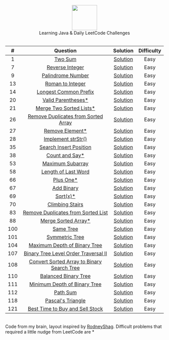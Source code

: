 <p align="center">
  <a href="https://leetcode.com/eugenlee/">
    <img height=80 src="https://leetcode.com/static/webpack_bundles/images/logo-dark.e99485d9b.svg">
  </a>
  <br> Learning Java & Daily LeetCode Challenges
  <br><br>
</p>


|   ﻿#  |                                                                 Question                                                                |                                                                          Solution                                                                         | Difficulty |
|:----:|:----------------------------------------------------------------------------------------------------------------------------------------:|:---------------------------------------------------------------------------------------------------------------------------------------------------------:|:----------:|
|   1  | [Two Sum](https://leetcode.com/problems/two-sum)                                                                                         | [Solution](https://github.com/eugenlee/leetcode/blob/master/Solutions/Two%20Sum.MD)                                                                       |    Easy    |
|   7  | [Reverse Integer](https://leetcode.com/problems/reverse-integer)                                                                         | [Solution](https://github.com/eugenlee/leetcode/blob/master/Solutions/Reverse%20Integer.MD)                                                               |    Easy    |
|   9  | [Palindrome Number](https://leetcode.com/problems/palindrome-number)                                                                     | [Solution](https://github.com/eugenlee/leetcode/blob/master/Solutions/Palindrome%20Number.MD)                                                             |    Easy    |
|  13  | [Roman to Integer](https://leetcode.com/problems/roman-to-integer)                                                                       | [Solution](https://github.com/eugenlee/leetcode/blob/master/Solutions/Roman%20to%20Integer.MD)                                                            |    Easy    |
|  14  | [Longest Common Prefix](https://leetcode.com/problems/longest-common-prefix)                                                             | [Solution](https://github.com/eugenlee/leetcode/blob/master/Solutions/Longest%20Common%20Prefix.MD)                                                       |    Easy    |
|  20  | [Valid Parentheses*](https://leetcode.com/problems/valid-parentheses)                                                                    | [Solution](https://github.com/eugenlee/leetcode/blob/master/Solutions/Valid%20Parentheses.MD)                                                             |    Easy    |
|  21  | [Merge Two Sorted Lists*](https://leetcode.com/problems/merge-two-sorted-lists)                                                          | [Solution](https://github.com/eugenlee/leetcode/blob/master/Solutions/Merge%20Two%20Sorted%20Lists.MD)                                                    |    Easy    |
|  26  | [Remove Duplicates from Sorted Array](https://leetcode.com/problems/remove-duplicates-from-sorted-array)                                 | [Solution](https://github.com/eugenlee/leetcode/blob/master/Solutions/Remove%20Duplicates%20from%20Sorted%20Array.MD)                                     |    Easy    |
|  27  | [Remove Element*](https://leetcode.com/problems/remove-element/)                                                                         | [Solution](https://github.com/eugenlee/leetcode/blob/master/Solutions/Remove%20Element.MD)                                                                |    Easy    |
|  28  | [Implement strStr()](https://leetcode.com/problems/implement-strstr)                                                                     | [Solution](https://github.com/eugenlee/leetcode/blob/master/Solutions/Implement%20strStr().MD)                                                            |    Easy    |
|  35  | [Search Insert Position](https://leetcode.com/problems/search-insert-position)                                                           | [Solution](https://github.com/eugenlee/leetcode/blob/master/Solutions/Search%20Insert%20Position.MD)                                                      |    Easy    |
|  38  | [Count and Say*](https://leetcode.com/problems/count-and-say)                                                                            | [Solution](https://github.com/eugenlee/leetcode/blob/master/Solutions/Count%20and%20Say.MD)                                                               |    Easy    |
|  53  | [Maximum Subarray](https://leetcode.com/problems/maximum-subarray)                                                                       | [Solution](https://github.com/eugenlee/leetcode/blob/master/Solutions/Maximum%20Subarray.MD)                                                              |    Easy    |
|  58  | [Length of Last Word](https://leetcode.com/problems/length-of-last-word)                                                                 | [Solution](https://github.com/eugenlee/leetcode/blob/master/Solutions/Length%20of%20Last%20Word.MD)                                                       |    Easy    |
|  66  | [Plus One*](https://leetcode.com/problems/plus-one)                                                                                      | [Solution](https://github.com/eugenlee/leetcode/blob/master/Solutions/Plus%20One.MD)                                                                      |    Easy    |
|  67  | [Add Binary](https://leetcode.com/problems/add-binary)                                                                                   | [Solution](https://github.com/eugenlee/leetcode/blob/master/Solutions/Add%20Binary.MD)                                                                    |    Easy    |
|  69  | [Sqrt(x)*](https://leetcode.com/problems/sqrtx)                                                                                          | [Solution](https://github.com/eugenlee/leetcode/blob/master/Solutions/Sqrt%20(x).MD)                                                                      |    Easy    |
|  70  | [Climbing Stairs](https://leetcode.com/problems/climbing-stairs)                                                                         | [Solution](https://github.com/eugenlee/leetcode/blob/master/Solutions/Climbing%20Stairs.MD)                                                               |    Easy    |
|  83  | [Remove Duplicates from Sorted List](https://leetcode.com/problems/remove-duplicates-from-sorted-list)                                   | [Solution](https://github.com/eugenlee/leetcode/blob/master/Solutions/Remove%20Duplicates%20from%20Sorted%20List.MD)                                      |    Easy    |
|  88  | [Merge Sorted Array*](https://leetcode.com/problems/merge-sorted-array)                                                                  | [Solution](https://github.com/eugenlee/leetcode/blob/master/Solutions/Merge%20Sorted%20Array.MD)                                                          |    Easy    |
| 100  | [Same Tree](https://leetcode.com/problems/same-tree)                                                                                     | [Solution](https://github.com/eugenlee/leetcode/blob/master/Solutions/Same%20Tree.MD)                                                                     |    Easy    |
| 101  | [Symmetric Tree](https://leetcode.com/problems/symmetric-tree)                                                                           | [Solution](https://github.com/eugenlee/leetcode/blob/master/Solutions/Same%20Tree.MD)                                                                     |    Easy    |
| 104  | [Maximum Depth of Binary Tree](https://leetcode.com/problems/maximum-depth-of-binary-tree)                                               | [Solution](https://github.com/eugenlee/leetcode/blob/master/Solutions/Same%20Tree.MD)                                                                     |    Easy    |
| 107  | [Binary Tree Level Order Traversal II](https://leetcode.com/problems/binary-tree-level-order-traversal-ii)                               | [Solution](https://github.com/eugenlee/leetcode/blob/master/Solutions/Same%20Tree.MD)                                                                     |    Easy    |
| 108  | [Convert Sorted Array to Binary Search Tree](https://leetcode.com/problems/convert-sorted-array-to-binary-search-tree)                   | [Solution](https://github.com/eugenlee/leetcode/blob/master/Solutions/Same%20Tree.MD)                                                                     |    Easy    |
| 110  | [Balanced Binary Tree](https://leetcode.com/problems/balanced-binary-tree)                                                               | [Solution](https://github.com/eugenlee/leetcode/blob/master/Solutions/Same%20Tree.MD)                                                                     |    Easy    |
| 111  | [Minimum Depth of Binary Tree](https://leetcode.com/problems/minimum-depth-of-binary-tree)                                               | [Solution](https://github.com/eugenlee/leetcode/blob/master/Solutions/Same%20Tree.MD)                                                                     |    Easy    |
| 112  | [Path Sum](https://leetcode.com/problems/path-sum/submissions)                                                                           | [Solution](https://github.com/eugenlee/leetcode/blob/master/Solutions/Same%20Tree.MD)                                                                     |    Easy    |
| 118  | [Pascal's Triangle](https://leetcode.com/problems/pascals-triangle)                                                                      | [Solution](https://github.com/eugenlee/leetcode/blob/master/Solutions/Same%20Tree.MD)                                                                     |    Easy    |
| 121  | [Best Time to Buy and Sell Stock](https://leetcode.com/problems/best-time-to-buy-and-sell-stock/)                                        | [Solution](https://github.com/eugenlee/leetcode/blob/master/Solutions/Best%20Time%20to%20Buy%20and%20Sell%20a%20Stock.MD)                                 |    Easy    |

<p align="left">
  <br> Code from my brain, layout inspired by <a href="https://github.com/RodneyShag/LeetCode_solutions">RodneyShag</a>.
  Difficult problems that required a little nudge from LeetCode are * 
  <br><br>
</p>
